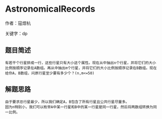 # AstronomicalRecords
作者：寇煜杭

关键字：dp

## 题目简述
    有若干个行星排成一行，这些行星只有大小这个属性。现在从中抽出n个行星，并将它们的大小比例按顺序记录在A数组。再从中抽出m个行星，并将它们的大小比例按顺序记录在B数组。现在给你A，B数组，问原行星至少要有多少个？(n,m<=50)

## 解题思路
    由于要求总行星最少，所以我们确定A，B包含了所有行星且公共行星尽量多。
    因为n特别小，我们可以枚举A中某一行星和B中的某一行星是同一行星，然后将两数组转换为同一比例。



